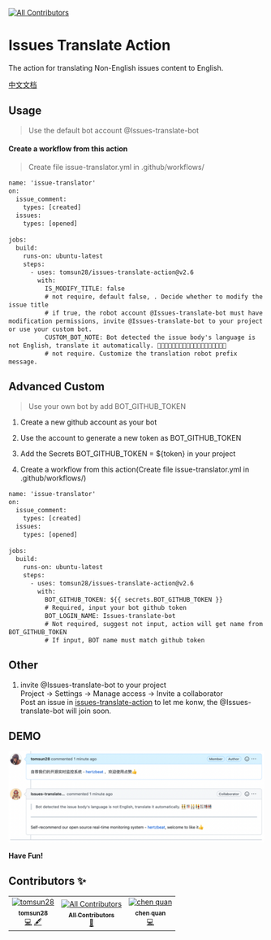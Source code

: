 
<!-- ALL-CONTRIBUTORS-BADGE:START - Do not remove or modify this section -->
[![All Contributors](https://img.shields.io/badge/all_contributors-3-orange.svg?style=flat-square)](#contributors-)
<!-- ALL-CONTRIBUTORS-BADGE:END -->
# Issues Translate Action  

The action for translating Non-English issues content to English.   

[中文文档](README_CN.md)   

## Usage  

> Use the default bot account @Issues-translate-bot  

#### Create a workflow from this action   

> Create file issue-translator.yml in .github/workflows/     

````
name: 'issue-translator'
on: 
  issue_comment: 
    types: [created]
  issues: 
    types: [opened]

jobs:
  build:
    runs-on: ubuntu-latest
    steps:
      - uses: tomsun28/issues-translate-action@v2.6
        with:
          IS_MODIFY_TITLE: false
          # not require, default false, . Decide whether to modify the issue title
          # if true, the robot account @Issues-translate-bot must have modification permissions, invite @Issues-translate-bot to your project or use your custom bot.
          CUSTOM_BOT_NOTE: Bot detected the issue body's language is not English, translate it automatically. 👯👭🏻🧑‍🤝‍🧑👫🧑🏿‍🤝‍🧑🏻👩🏾‍🤝‍👨🏿👬🏿
          # not require. Customize the translation robot prefix message.
````


## Advanced Custom   

> Use your own bot by add BOT_GITHUB_TOKEN   
> 

1. Create a new github account as your bot  

2. Use the account to generate a new token as BOT_GITHUB_TOKEN  

3. Add the Secrets BOT_GITHUB_TOKEN = ${token} in your project  

4. Create a workflow from this action(Create file issue-translator.yml in .github/workflows/)    

````
name: 'issue-translator'
on: 
  issue_comment: 
    types: [created]
  issues: 
    types: [opened]

jobs:
  build:
    runs-on: ubuntu-latest
    steps:
      - uses: tomsun28/issues-translate-action@v2.6
        with:
          BOT_GITHUB_TOKEN: ${{ secrets.BOT_GITHUB_TOKEN }} 
          # Required, input your bot github token
          BOT_LOGIN_NAME: Issues-translate-bot    
          # Not required, suggest not input, action will get name from BOT_GITHUB_TOKEN
          # If input, BOT name must match github token
````


## Other   

1. invite @Issues-translate-bot to your project    
Project -> Settings -> Manage access -> Invite a collaborator   
Post an issue in [issues-translate-action](https://github.com/tomsun28/issues-translate-action) to let me konw, the @Issues-translate-bot will join soon.    

## DEMO  

![action-sample](dist/action-sample.png)   

**Have Fun!**  






## Contributors ✨ 

<!-- ALL-CONTRIBUTORS-LIST:START - Do not remove or modify this section -->
<!-- prettier-ignore-start -->
<!-- markdownlint-disable -->
<table>
  <tbody>
    <tr>
      <td align="center"><a href="http://hertzbeat.com"><img src="https://avatars.githubusercontent.com/u/24788200?v=4?s=100" width="100px;" alt="tomsun28"/><br /><sub><b>tomsun28</b></sub></a><br /><a href="https://github.com/usthe/issues-translate-action/commits?author=tomsun28" title="Code">💻</a> <a href="#content-tomsun28" title="Content">🖋</a></td>
      <td align="center"><a href="https://allcontributors.org"><img src="https://avatars.githubusercontent.com/u/46410174?v=4?s=100" width="100px;" alt="All Contributors"/><br /><sub><b>All Contributors</b></sub></a><br /><a href="https://github.com/usthe/issues-translate-action/commits?author=all-contributors" title="Documentation">📖</a></td>
      <td align="center"><a href="https://dev.to/chenquan"><img src="https://avatars.githubusercontent.com/u/20548053?v=4?s=100" width="100px;" alt="chen quan"/><br /><sub><b>chen quan</b></sub></a><br /><a href="https://github.com/usthe/issues-translate-action/commits?author=chenquan" title="Code">💻</a></td>
    </tr>
  </tbody>
</table>

<!-- markdownlint-restore -->
<!-- prettier-ignore-end -->

<!-- ALL-CONTRIBUTORS-LIST:END -->
